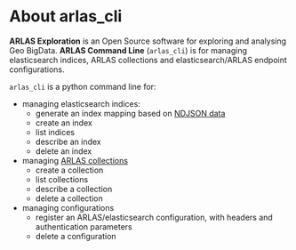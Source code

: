 # About arlas_cli

__ARLAS Exploration__ is an Open Source software for exploring and analysing Geo BigData. __ARLAS Command Line__ (`arlas_cli`) is for managing elasticsearch indices, ARLAS collections and elasticsearch/ARLAS endpoint configurations.

`arlas_cli` is a python command line for:

- managing elasticsearch indices:
    - generate an index mapping based on [NDJSON data](https://jsonlines.org/)
    - create an index
    - list indices
    - describe an index
    - delete an index
- managing [ARLAS collections](https://docs.arlas.io/arlas-api-collection/)
    - create a collection
    - list collections
    - describe a collection
    - delete a collection
- managing configurations
    - register an ARLAS/elasticsearch configuration, with headers and authentication parameters
    - delete a configuration

